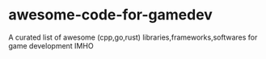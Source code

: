 # awesome-code-for-gamedev
A curated list of awesome (cpp,go,rust) libraries,frameworks,softwares for game development IMHO
